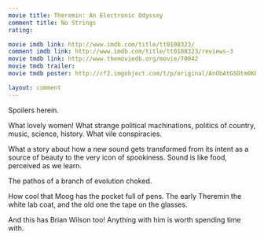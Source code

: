 ```yaml
---
movie title: Theremin: An Electronic Odyssey
comment title: No Strings
rating: 

movie imdb link: http://www.imdb.com/title/tt0108323/
comment imdb link: http://www.imdb.com/title/tt0108323/reviews-3
movie tmdb link: http://www.themoviedb.org/movie/70042
movie tmdb trailer: 
movie tmdb poster: http://cf2.imgobject.com/t/p/original/AnObAtG5Otm0KFeKGHR73G8I7xx.jpg

layout: comment
---
```


Spoilers herein.

What lovely women! What strange political machinations, politics of country, music, science, history. What vile conspiracies.

What a story about how a new sound gets transformed from its intent as a source of beauty to the very icon of spookiness. Sound is like food, perceived as we learn.

The pathos of a branch of evolution choked.

How cool that Moog has the pocket full of pens. The early Theremin the white lab coat, and the old one the tape on the glasses. 

And this has Brian Wilson too! Anything with him is worth spending time with.